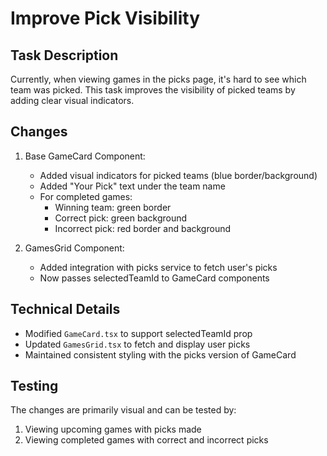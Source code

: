 # Improve Pick Visibility

## Task Description
Currently, when viewing games in the picks page, it's hard to see which team was picked. This task improves the visibility of picked teams by adding clear visual indicators.

## Changes
1. Base GameCard Component:
   - Added visual indicators for picked teams (blue border/background)
   - Added "Your Pick" text under the team name
   - For completed games:
     - Winning team: green border
     - Correct pick: green background
     - Incorrect pick: red border and background

2. GamesGrid Component:
   - Added integration with picks service to fetch user's picks
   - Now passes selectedTeamId to GameCard components

## Technical Details
- Modified `GameCard.tsx` to support selectedTeamId prop
- Updated `GamesGrid.tsx` to fetch and display user picks
- Maintained consistent styling with the picks version of GameCard

## Testing
The changes are primarily visual and can be tested by:
1. Viewing upcoming games with picks made
2. Viewing completed games with correct and incorrect picks
